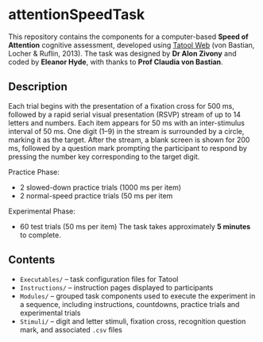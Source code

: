 # attentionSpeedTask
This repository contains the components for a computer-based **Speed of Attention** cognitive assessment, developed using [Tatool Web](www.tatool-web.com) (von Bastian, Locher & Ruflin, 2013). The task was designed by **Dr Alon Zivony** and coded by **Eleanor Hyde**, with thanks to **Prof Claudia von Bastian**.

## Description
Each trial begins with the presentation of a fixation cross for 500 ms, followed by a rapid serial visual presentation (RSVP) stream of up to 14 letters and numbers. Each item appears for 50 ms with an inter-stimulus interval of 50 ms. One digit (1–9) in the stream is surrounded by a circle, marking it as the target. After the stream, a blank screen is shown for 200 ms, followed by a question mark prompting the participant to respond by pressing the number key corresponding to the target digit.

Practice Phase:
- 2 slowed-down practice trials (1000 ms per item)
- 2 normal-speed practice trials (50 ms per item
  
Experimental Phase:
- 60 test trials (50 ms per item)
The task takes approximately **5 minutes** to complete.

## Contents
- `Executables/` – task configuration files for Tatool
- `Instructions/` – instruction pages displayed to participants
- `Modules/` – grouped task components used to execute the experiment in a sequence, including instructions, countdowns, practice trials and experimental trials
- `Stimuli/` – digit and letter stimuli, fixation cross, recognition question mark, and associated `.csv` files
